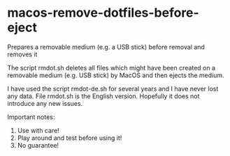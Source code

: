 # macos-remove-dotfiles-before-eject
Prepares a removable medium (e.g. a USB stick) before removal and removes it

The script rmdot.sh deletes all files which might have been created on a removable medium (e.g. USB stick)
by MacOS and then ejects the medium.

I have used the script rmdot-de.sh for several years and I have never lost any data. File rmdot.sh is the English version.
Hopefully it does not introduce any new issues.

Important notes:
1) Use with care!
2) Play around and test before using it!
3) No guarantee!
